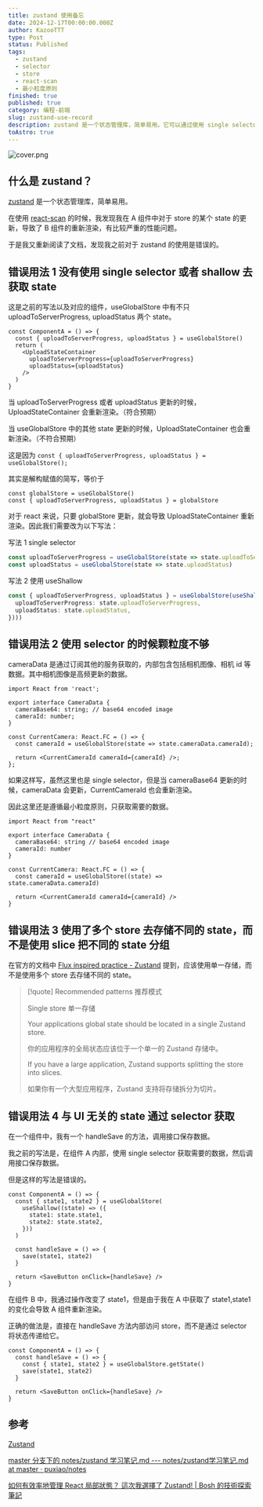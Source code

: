 ```yaml
---
title: zustand 使用备忘
date: 2024-12-17T00:00:00.000Z
author: KazooTTT
type: Post
status: Published
tags:
  - zustand
  - selector
  - store
  - react-scan
  - 最小粒度原则
finished: true
published: true
category: 编程-前端
slug: zustand-use-record
description: zustand 是一个状态管理库，简单易用。它可以通过使用 single selector 或 shallow 来获取 state，避免所有组件都重新渲染。当 state 更新时，可以通过 useShallow 来只获取需要的数据。同时，应该遵循最小粒度原则，只获取需要的数据，而不是使用多个 store 去存储不同的 state。另外，与 UI 无关的 state 不需要通过 selector 获取，正确的做法是直接在 handleSave 方法内部访问 store。
toAstro: true
---
```


![cover.png](https://pictures.kazoottt.top/2024/12/20241217-533c0d7e7e526deaf3109fe13e49969f.png)

## 什么是 zustand？

[zustand](https://github.com/pmndrs/zustand) 是一个状态管理库，简单易用。

在使用 [react-scan](https://react-scan.com/) 的时候，我发现我在 A 组件中对于 store 的某个 state 的更新，导致了 B 组件的重新渲染，有比较严重的性能问题。

于是我又重新阅读了文档，发现我之前对于 zustand 的使用是错误的。

## 错误用法 1 没有使用 single selector 或者 shallow 去获取 state

这是之前的写法以及对应的组件，useGlobalStore 中有不只 uploadToServerProgress, uploadStatus 两个 state。

``` tsx
const ComponentA = () => {
  const { uploadToServerProgress, uploadStatus } = useGlobalStore()
  return (
    <UploadStateContainer
      uploadToServerProgress={uploadToServerProgress}
      uploadStatus={uploadStatus}
    />
  )
}

```

当 uploadToServerProgress 或者 uploadStatus 更新的时候，UploadStateContainer 会重新渲染。（符合预期）

当 useGlobalStore 中的其他 state 更新的时候，UploadStateContainer 也会重新渲染。（不符合预期）

这是因为 `const { uploadToServerProgress, uploadStatus } = useGlobalStore();`

其实是解构赋值的简写，等价于

``` tsx
const globalStore = useGlobalStore()
const { uploadToServerProgress, uploadStatus } = globalStore
```

对于 react 来说，只要 globalStore 更新，就会导致 UploadStateContainer 重新渲染。因此我们需要改为以下写法：

写法 1 single selector

``` ts
const uploadToServerProgress = useGlobalStore(state => state.uploadToServerProgress)
const uploadStatus = useGlobalStore(state => state.uploadStatus)
```

写法 2 使用 useShallow

``` ts
const { uploadToServerProgress, uploadStatus } = useGlobalStore(useShallow(state => ({
  uploadToServerProgress: state.uploadToServerProgress,
  uploadStatus: state.uploadStatus,
})))
```

## 错误用法 2 使用 selector 的时候颗粒度不够

cameraData 是通过订阅其他的服务获取的，内部包含包括相机图像、相机 id 等数据。其中相机图像是高频更新的数据。

``` tsx
import React from 'react';

export interface CameraData {
  cameraBase64: string; // base64 encoded image
  cameraId: number;
}

const CurrentCamera: React.FC = () => {
  const cameraId = useGlobalStore(state => state.cameraData.cameraId);

  return <CurrentCameraId cameraId={cameraId} />;
};
```

如果这样写，虽然这里也是 single selector，但是当 cameraBase64 更新的时候，cameraData 会更新，CurrentCameraId 也会重新渲染。

因此这里还是遵循最小粒度原则，只获取需要的数据。

``` tsx
import React from "react"

export interface CameraData {
  cameraBase64: string // base64 encoded image
  cameraId: number
}

const CurrentCamera: React.FC = () => {
  const cameraId = useGlobalStore((state) => state.cameraData.cameraId)

  return <CurrentCameraId cameraId={cameraId} />
}

```

## 错误用法 3 使用了多个 store 去存储不同的 state，而不是使用 slice 把不同的 state 分组

在官方的文档中 [Flux inspired practice - Zustand](https://zustand.docs.pmnd.rs/guides/flux-inspired-practice) 提到，应该使用单一存储，而不是使用多个 store 去存储不同的 state。

> [!quote]
> Recommended patterns 推荐模式
> 
> Single store 单一存储
> 
> Your applications global state should be located in a single Zustand store.
> 
> 你的应用程序的全局状态应该位于一个单一的 Zustand 存储中。
> 
> If you have a large application, Zustand supports splitting the store into slices.
> 
> 如果你有一个大型应用程序，Zustand 支持将存储拆分为切片。  

## 错误用法 4 与 UI 无关的 state 通过 selector 获取

在一个组件中，我有一个 handleSave 的方法，调用接口保存数据。

我之前的写法是，在组件 A 内部，使用 single selector 获取需要的数据，然后调用接口保存数据。

但是这样的写法是错误的。

```tsx
const ComponentA = () => {
  const { state1, state2 } = useGlobalStore(
    useShallow((state) => ({
      state1: state.state1,
      state2: state.state2,
    }))
  )

  const handleSave = () => {
    save(state1, state2)
  }

  return <SaveButton onClick={handleSave} />
}

```

在组件 B 中，我通过操作改变了 state1，但是由于我在 A 中获取了 state1,state1 的变化会导致 A 组件重新渲染。

正确的做法是，直接在 handleSave 方法内部访问 store，而不是通过 selector 将状态传递给它。

```tsx
const ComponentA = () => {
  const handleSave = () => {
    const { state1, state2 } = useGlobalStore.getState()
    save(state1, state2)
  }

  return <SaveButton onClick={handleSave} />
}
```

## 参考

[Zustand](https://zustand-demo.pmnd.rs/)

[master 分支下的 notes/zustand 学习笔记.md --- notes/zustand学习笔记.md at master · puxiao/notes](https://github.com/puxiao/notes/blob/master/zustand%E5%AD%A6%E4%B9%A0%E7%AC%94%E8%AE%B0.md)

[如何有效率地管理 React 局部狀態？ 這次我選擇了 Zustand! | Bosh 的技術探索筆記](https://notes.boshkuo.com/docs/React/zustand#%E7%82%BA%E4%BD%95%E9%81%B8%E6%93%87%E4%BD%BF%E7%94%A8-zustand-)
